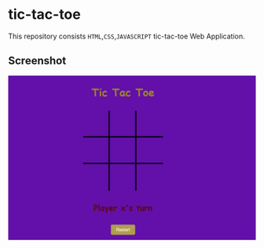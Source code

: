 # tic-tac-toe
This repository consists `HTML`,`CSS`,`JAVASCRIPT` tic-tac-toe Web Application.
## Screenshot

<img src="./screenshot.png" alt="screenshot"/>